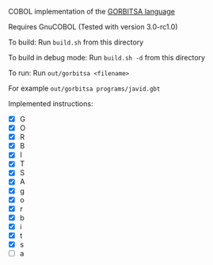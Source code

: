 COBOL implementation of the [GORBITSA language](https://esolangs.org/wiki/GORBITSA)

Requires GnuCOBOL (Tested with version 3.0-rc1.0)

To build:
 Run `build.sh` from this directory

To build in debug mode:
 Run `build.sh -d` from this directory

To run:
 Run `out/gorbitsa <filename>`

 For example `out/gorbitsa programs/javid.gbt` 

Implemented instructions: 

- [x] G 
- [x] O
- [x] R
- [x] B
- [x] I
- [x] T
- [x] S
- [x] A
- [x] g
- [x] o
- [x] r
- [x] b
- [x] i
- [x] t
- [x] s
- [ ] a

